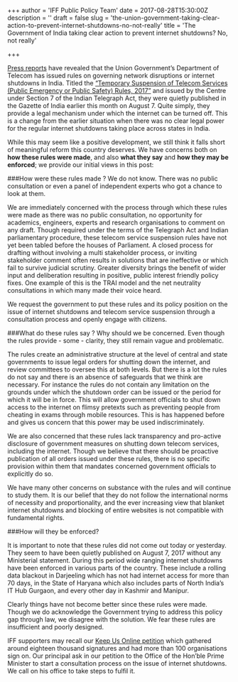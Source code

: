 +++
author = 'IFF Public Policy Team'
date = 2017-08-28T15:30:00Z
description = ''
draft = false
slug = 'the-union-government-taking-clear-action-to-prevent-internet-shutdowns-no-not-really'
title = 'The Government of India taking clear action to prevent internet shutdowns? No, not really'

+++


[Press reports](https://www.medianama.com/2017/08/223-internet-shutdowns-india/) have revealed that the Union Government’s Department of Telecom has issued rules on governing network disruptions or internet shutdowns in India. Titled the [“Temporary Suspension of Telecom Services (Public Emergency or Public Safety) Rules, 2017”](http://www.dot.gov.in/sites/default/files/Suspension%20Rules.pdf?download=1) and issued by the Centre under Section 7 of the Indian Telegraph Act, they were quietly published in the Gazette of India earlier this month on August 7. Quite simply, they provide a legal mechanism under which the internet can be turned off. This is a change from the earlier situation when there was no clear legal power for the regular internet shutdowns taking place across states in India. 

While this may seem like a positive development, we still think it falls short of meaningful reform this country deserves. We have concerns both on **how these rules were made**, and also **what they say** and **how they may be enforced**; we provide our initial views in this post: 

###How were these rules made ? We do not know. There was no public consultation or even a panel of independent experts who got a chance to look at them. 

We are immediately concerned with the process through which these rules were made as there was no public consultation, no opportunity for academics, engineers, experts and research organisations to comment on any draft. Though required under the terms of the Telegraph Act and Indian parliamentary procedure, these telecom service suspension rules have not yet been tabled before the houses of Parliament. A closed process for drafting without involving a multi stakeholder process, or inviting stakeholder comment often results in solutions that are ineffective or which fail to survive judicial scrutiny. Greater diversity brings the benefit of wider input and deliberation resulting in positive, public interest friendly policy fixes. One example of this is the TRAI model and the net neutrality consultations in which many made their voice heard. 

We request the government to put these rules and its policy position on the issue of internet shutdowns and telecom service suspension through a consultation process and openly engage with citizens.  

###What do these rules say ? Why should we be concerned. Even though the rules provide - some - clarity, they still remain vague and problematic. 

The rules create an administrative structure at the level of central and state governments to issue legal orders for shutting down the internet, and review committees to oversee this at both levels. But there is a lot the rules do not say and there is an absence of safeguards that we think are necessary. For instance the rules do not contain any limitation on the grounds under which the shutdown order can be issued or the period for which it will be in force. This will allow government officials to shut down access to the internet on flimsy pretexts such as preventing people from cheating in exams through mobile resources. This is has happened before and gives us concern that this power may be used indiscriminately. 

We are also concerned that these rules lack transparency and pro-active disclosure of government measures on shutting down telecom services, including the internet. Though we believe that there should be proactive publication of all orders issued under these rules, there is no specific provision within them that mandates concerned government officials to explicitly do so. 

We have many other concerns on substance with the rules and will continue to study them. It is our belief that they do not follow the international norms of necessity and proportionality, and the ever increasing view that blanket internet shutdowns and blocking of entire websites is not compatible with fundamental rights.

###How will they be enforced? 

It is important to note that these rules did not come out today or yesterday. They seem to have been quietly published on August 7, 2017 without any Ministerial statement. During this period wide ranging internet shutdowns have been enforced in various parts of the country. These include a rolling data blackout in Darjeeling which has not had internet access for more than 70 days, in the State of Haryana which also includes parts of North India’s IT Hub Gurgaon, and every other day in Kashmir and Manipur. 

Clearly things have not become better since these rules were made. Though we do acknowledge the Government trying to address this policy gap through law, we disagree with the solution.  We fear these rules are insufficient and poorly designed. 

IFF supporters may recall our [Keep Us Online petition](https://www.keepusonline.in) which gathered around eighteen thousand signatures and had more than 100 organisations sign on. Our principal ask in our petition to the Office of the Hon’ble Prime Minister to start a consultation process on the issue of internet shutdowns. We call on his office to take steps to fulfil it.

